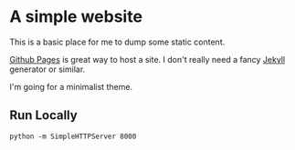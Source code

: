 # A simple website

This is a basic place for me to dump some static content.

[Github Pages](https://pages.github.com/) is great way to host a site.
I don't really need a fancy [Jekyll](https://jekyllrb.com/) generator or similar.

I'm going for a minimalist theme.

## Run Locally

    python -m SimpleHTTPServer 8000

